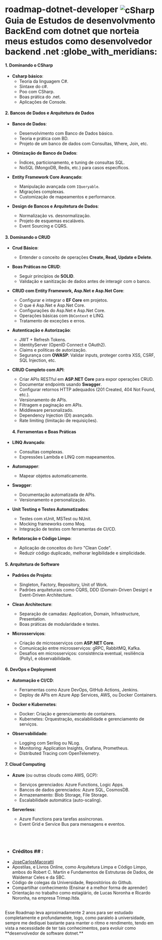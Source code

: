 <h1>
 <strong> roadmap-dotnet-developer</strong> <img align="center" alt="cSharp" src="https://img.shields.io/badge/C%23-239120?style=for-the-badge&logo=c-sharp&logoColor=white" /> <br>
Guia de Estudos de desenvolvmento BackEnd com dotnet que norteia meus estudos como desenvolvedor backend .net :globe_with_meridians:
</h1>

#### **1. Dominando o CSharp**
- **Csharp básico**:
  - Teoria da linguagem C#.
  - Sintaxe do c#.
  - Poo com CSharp.
  - Boas prática do .net.
  - Aplicações de Console.

  
#### **2. Bancos de Dados e Arquitetura de Dados**
- **Banco de Dados**:
  - Desenvolvimento com Banco de Dados básico.
  - Teoria e prática com BD.
  - Projeto de um banco de dados com Consultas, Where, Join, etc.
    
- **Otimização de Banco de Dados**:
  - Índices, particionamento, e tuning de consultas SQL.
  - NoSQL (MongoDB, Redis, etc.) para casos específicos.

- **Entity Framework Core Avançado**:
  - Manipulação avançada com `IQueryable`.
  - Migrações complexas.
  - Customização de mapeamentos e performance.

- **Design de Bancos e Arquitetura de Dados**:
  - Normalização vs. desnormalização.
  - Projeto de esquemas escaláveis.
  - Event Sourcing e CQRS.

 
#### **3. Dominando o CRUD**
- **Crud Básico**:
  - Entender o conceito de operações **Create, Read, Update e Delete**.

- **Boas Práticas no CRUD**:
  - Seguir princípios de **SOLID**.
  - Validação e sanitização de dados antes de interagir com o banco.
    
- **CRUD com Entity Framework, Asp.Net e Asp.Net Core**:
  - Configurar e integrar o **EF Core** em projetos.
  - O que é Asp.Net e Asp.Net Core.
  - Configurações do Asp.Net e Asp.Net Core.
  - Operações básicas com `DbContext` e LINQ.
  - Tratamento de exceções e erros.
    
- **Autenticação e Autorização**:
  - JWT + Refresh Tokens.
  - IdentityServer (OpenID Connect e OAuth2).
  - Claims e políticas de autorização.
  - Segurança com **OWASP**: Validar inputs, proteger contra XSS, CSRF, SQL Injection, etc.
    
- **CRUD Completo com API**:
  - Criar APIs RESTful em **ASP.NET Core** para expor operações CRUD.
  - Documentar endpoints usando **Swagger**.
  - Configurar retornos HTTP adequados (201 Created, 404 Not Found, etc.).
  - Versionamento de APIs.
  - Filtragem e paginação em APIs.
  - Middleware personalizado.
  - Dependency Injection (DI) avançado.
  - Rate limiting (limitação de requisições).

 
  #### **4. Ferramentas e Boas Práticas**
- **LINQ Avançado**:
  - Consultas complexas.
  - Expressões Lambda e LINQ com mapeamentos.

- **Automapper**:
  - Mapear objetos automaticamente.

- **Swagger**:
  - Documentação automatizada de APIs.
  - Versionamento e personalização.

- **Unit Testing e Testes Automatizados**:
  - Testes com xUnit, MSTest ou NUnit.
  - Mocking frameworks como Moq.
  - Integração de testes com ferramentas de CI/CD.

- **Refatoração e Código Limpo**:
  - Aplicação de conceitos do livro "Clean Code".
  - Reduzir código duplicado, melhorar legibilidade e simplicidade.


#### **5. Arquitetura de Software**
- **Padrões de Projeto**:
  - Singleton, Factory, Repository, Unit of Work.
  - Padrões arquiteturais como CQRS, DDD (Domain-Driven Design) e Event-Driven Architecture.

- **Clean Architecture**:
  - Separação de camadas: Application, Domain, Infrastructure, Presentation.
  - Boas práticas de modularidade e testes.

- **Microsserviços**:
  - Criação de microsserviços com **ASP.NET Core**.
  - Comunicação entre microsserviços: gRPC, RabbitMQ, Kafka.
  - Desafios em microsserviços: consistência eventual, resiliência (Polly), e observabilidade.
    

#### **6. DevOps e Deployment**
- **Automação e CI/CD**:
  - Ferramentas como Azure DevOps, GitHub Actions, Jenkins.
  - Deploy de APIs em Azure App Services, AWS, ou Docker Containers.

- **Docker e Kubernetes**:
  - Docker: Criação e gerenciamento de containers.
  - Kubernetes: Orquestração, escalabilidade e gerenciamento de serviços.

- **Observabilidade**:
  - Logging com Serilog ou NLog.
  - Monitoring: Application Insights, Grafana, Prometheus.
  - Distributed Tracing com OpenTelemetry.


#### **7. Cloud Computing**
- **Azure** (ou outras clouds como AWS, GCP):
  - Serviços gerenciados: Azure Functions, Logic Apps.
  - Bancos de dados gerenciados: Azure SQL, CosmosDB.
  - Armazenamento: Blob Storage, File Storage.
  - Escalabilidade automática (auto-scaling).

- **Serverless**:
  - Azure Functions para tarefas assíncronas.
  - Event Grid e Service Bus para mensagens e eventos.


<br> <br>


 - ### **Créditos** ## :
 - [JoseCarlosMacoratti](https://www.youtube.com/@josecarlosmacoratti)
 - Apostilas, e Livros Online, como Arquitetura Limpa e Código Limpo, ambos do Robert C. Martin e Fundamentos de Estruturas de Dados, de Waldemar Celes e da SBC.
 - Código de colegas da Universidade, Repositórios do Github.
 - Compartilhar conhecimento (Ensinar é a melhor forma de aprender)
 - Orientação no trabalho como estagiário, de Lucas Noronha e Ricardo Noronha, na empresa Trimap.ltda.
   <br> <br>


<foot>
  Esse Roadmap leva aproximadamente 2 anos para ser estudado completamente e profundamente, logo, como paralelo à universidade, sempre me dediquei bastante para manter o ritmo e rendimento, tendo em vista a necessidade de ter tais conhecimentos, para evoluir como  **desenvolvedor de software dotnet.**
</foot>


